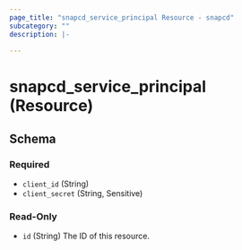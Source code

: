 ```yaml
---
page_title: "snapcd_service_principal Resource - snapcd"
subcategory: ""
description: |-
  
---
```


# snapcd_service_principal (Resource)






<!-- schema generated by tfplugindocs -->
## Schema

### Required

- `client_id` (String)
- `client_secret` (String, Sensitive)

### Read-Only

- `id` (String) The ID of this resource.
